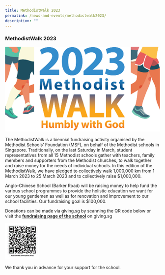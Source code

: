 ```yaml
---
title: MethodistWalk 2023
permalink: /news-and-events/methodistwalk2023/
description: ""
---
```

### **MethodistWalk 2023**

![](/images/2023%20Methodist%20Walk.png)

The MethodistWalk is a biennial fundraising activity organised by the Methodist Schools’ Foundation (MSF), on behalf of the Methodist schools in Singapore. Traditionally, on the last Saturday in March, student representatives from all 15 Methodist schools gather with teachers, family members and supporters from the Methodist churches, to walk together and raise money for the needs of individual schools. In this edition of the MethodistWalk, we have pledged to collectively walk 1,000,000 km from 1 March 2023 to 25 March 2023 and to collectively raise $1,000,000.

Anglo-Chinese School (Barker Road) will be raising money to help fund the various school programmes to provide the holistic education we want for our young gentlemen as well as for renovation and improvement to our school facilities. Our fundraising goal is $100,000.

Donations can be made via giving.sg by scanning the QR code below or visit the **[fundraising page of the school](https://www.giving.sg/campaigns/acsbr)** on giving.sg

![](/images/2023%20Methodist%20Walk%20QR.png)

We thank you in advance for your support for the school.